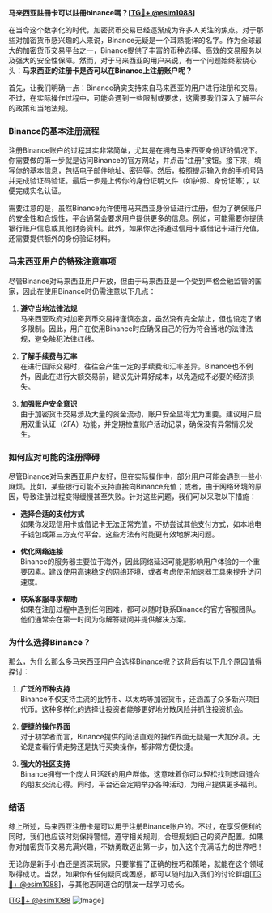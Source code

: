 **马来西亚註冊卡可以註冊binance嗎？[[TG💪+ @esim1088](https://t.me/s/esim1088)]**

在当今这个数字化的时代，加密货币交易已经逐渐成为许多人关注的焦点。对于那些对加密货币感兴趣的人来说，Binance无疑是一个耳熟能详的名字。作为全球最大的加密货币交易平台之一，Binance提供了丰富的币种选择、高效的交易服务以及强大的安全性保障。然而，对于马来西亚的用户来说，有一个问题始终萦绕心头：**马来西亚的注册卡是否可以在Binance上注册账户呢？**

首先，让我们明确一点：Binance确实支持来自马来西亚的用户进行注册和交易。不过，在实际操作过程中，可能会遇到一些限制或要求，这需要我们深入了解平台的政策和当地法规。

### **Binance的基本注册流程**

注册Binance账户的过程其实非常简单，尤其是在拥有马来西亚身份证的情况下。你需要做的第一步就是访问Binance的官方网站，并点击“注册”按钮。接下来，填写你的基本信息，包括电子邮件地址、密码等。然后，按照提示输入你的手机号码并完成验证码验证。最后一步是上传你的身份证明文件（如护照、身份证等），以便完成实名认证。

需要注意的是，虽然Binance允许使用马来西亚身份证进行注册，但为了确保账户的安全性和合规性，平台通常会要求用户提供更多的信息。例如，可能需要你提供银行账户信息或其他财务资料。此外，如果你选择通过信用卡或借记卡进行充值，还需要提供额外的身份验证材料。

### **马来西亚用户的特殊注意事项**

尽管Binance对马来西亚用户开放，但由于马来西亚是一个受到严格金融监管的国家，因此在使用Binance时仍需注意以下几点：

1. **遵守当地法律法规**  
   马来西亚政府对加密货币交易持谨慎态度，虽然没有完全禁止，但也设定了诸多限制。因此，用户在使用Binance时应确保自己的行为符合当地的法律法规，避免触犯法律红线。

2. **了解手续费与汇率**  
   在进行国际交易时，往往会产生一定的手续费和汇率差异。Binance也不例外，因此在进行大额交易前，建议先计算好成本，以免造成不必要的经济损失。

3. **加强账户安全意识**  
   由于加密货币交易涉及大量的资金流动，账户安全显得尤为重要。建议用户启用双重认证（2FA）功能，并定期检查账户活动记录，确保没有异常情况发生。

### **如何应对可能的注册障碍**

尽管Binance对马来西亚用户友好，但在实际操作中，部分用户可能会遇到一些小麻烦。比如，某些银行可能不支持直接向Binance充值；或者，由于网络环境的原因，导致注册过程变得缓慢甚至失败。针对这些问题，我们可以采取以下措施：

- **选择合适的支付方式**  
  如果你发现信用卡或借记卡无法正常充值，不妨尝试其他支付方式，如本地电子钱包或第三方支付平台。这些方法有时能更有效地解决问题。

- **优化网络连接**  
  Binance的服务器主要位于海外，因此网络延迟可能是影响用户体验的一个重要因素。建议使用高速稳定的网络环境，或者考虑使用加速器工具来提升访问速度。

- **联系客服寻求帮助**  
  如果在注册过程中遇到任何困难，都可以随时联系Binance的官方客服团队。他们通常会在第一时间为你解答疑问并提供解决方案。

### **为什么选择Binance？**

那么，为什么那么多马来西亚用户会选择Binance呢？这背后有以下几个原因值得探讨：

1. **广泛的币种支持**  
   Binance不仅支持主流的比特币、以太坊等加密货币，还涵盖了众多新兴项目代币。这种多样化的选择让投资者能够更好地分散风险并抓住投资机会。

2. **便捷的操作界面**  
   对于初学者而言，Binance提供的简洁直观的操作界面无疑是一大加分项。无论是查看行情走势还是执行买卖操作，都非常方便快捷。

3. **强大的社区支持**  
   Binance拥有一个庞大且活跃的用户群体，这意味着你可以轻松找到志同道合的朋友交流心得。同时，平台还会定期举办各种活动，为用户提供更多福利。

### **结语**

综上所述，马来西亚注册卡是可以用于注册Binance账户的。不过，在享受便利的同时，我们也应该时刻保持警惕，遵守相关规则，合理规划自己的资产配置。如果你对加密货币交易充满兴趣，不妨勇敢迈出第一步，加入这个充满活力的世界吧！

无论你是新手小白还是资深玩家，只要掌握了正确的技巧和策略，就能在这个领域取得成功。当然，如果你有任何疑问或困惑，都可以随时加入我们的讨论群组[[TG💪+ @esim1088](https://t.me/s/esim1088)]，与其他志同道合的朋友一起学习成长。

[[TG💪+ @esim1088](https://t.me/s/esim1088) ![Image](https://i.postimg.cc/4NQfJmqS/Snipaste-2025-05-13-00-14-12.png)]